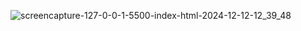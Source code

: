
![screencapture-127-0-0-1-5500-index-html-2024-12-12-12_39_48](https://github.com/user-attachments/assets/06ce463f-bf27-4c25-a5b4-5e045f35623a)
